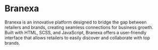 # Branexa
Branexa is an innovative platform designed to bridge the gap between retailers and brands, creating seamless connections for business growth. Built with HTML, SCSS, and JavaScript, Branexa offers a user-friendly interface that allows retailers to easily discover and collaborate with top brands.
